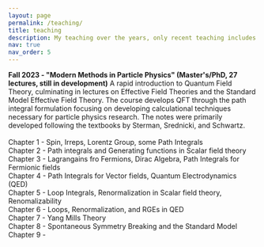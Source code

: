 ```yaml
---
layout: page
permalink: /teaching/
title: teaching
description: My teaching over the years, only recent teaching includes resources.
nav: true
nav_order: 5
---
```


<b>Fall 2023 - "Modern Methods in Particle Physics" (Master's/PhD, 27 lectures, still in development)</b>
A rapid introduction to Quantum Field Theory, culminating in lectures on Effective Field Theories and the Standard Model Effective Field Theory.
The course develops QFT through the path integral formulation focusing on developing calculational techniques necessary for particle physics research.
The notes were primarily developed following the textbooks by Sterman, Srednicki, and Schwartz.<br>
<br>
Chapter 1 - Spin, Irreps, Lorentz Group, some Path Integrals<br>
Chapter 2 - Path integrals and Generating functions in Scalar field theory<br>
Chapter 3 - Lagrangains fro Fermions, Dirac Algebra, Path Integrals for Fermionic fields<br>
Chapter 4 - Path Integrals for Vector fields, Quantum Electrodynamics (QED)<br>
Chapter 5 - Loop Integrals, Renormalization in Scalar field theory, Renomalizability<br>
Chapter 6 - Loops, Renormalization, and RGEs in QED<br>
Chapter 7 - Yang Mills Theory<br>
Chapter 8 - Spontaneous Symmetry Breaking and the Standard Model<br>
Chapter 9 - 